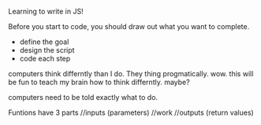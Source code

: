 Learning to write in JS! 

Before you start to code, you should draw out what you want to complete.
  * define the goal
  * design the script
  * code each step
  
 computers think differntly than I do. They thing progmatically. wow. this will be fun to teach my brain how to think differntly. maybe?
 
 computers need to be told exactly what to do.

Funtions have 3 parts
//inputs (parameters)
//work 
//outputs (return values)
